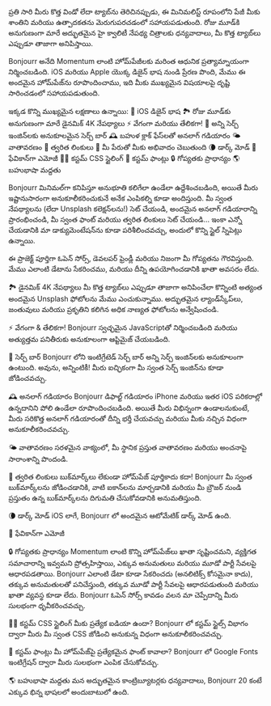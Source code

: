 ప్రతి సారి మీరు కొత్త విండో లేదా ట్యాబ్‌ను తెరిచినప్పుడు, ఈ మినిమలిస్ట్ రూపంలోని పేజీ మీకు శాంతిని మరియు ఉత్పాదకతను మెరుగుపరచడంలో సహాయపడుతుంది. రోజు మూడ్‌కి అనుగుణంగా మారే అద్భుతమైన హై క్వాలిటీ నేపథ్య చిత్రాలకు ధన్యవాదాలు, మీ కొత్త ట్యాబ్‌లు ఎప్పుడూ తాజాగా అనిపిస్తాయి.

Bonjourr అనేది Momentum లాంటి హోమ్‌పేజీలకు మరింత ఆధునిక ప్రత్యామ్నాయంగా నిర్మించబడింది. iOS మరియు Apple యొక్క డిజైన్ భాష నుండి ప్రేరణ పొంది, మేము ఈ అందమైన హోమ్‌పేజ్‌ను రూపొందించాము, ఇది మీకు ముఖ్యమైన విషయాలపై దృష్టి సారించడంలో సహాయపడుతుంది.

ఇక్కడ కొన్ని ముఖ్యమైన లక్షణాలు ఉన్నాయి: 🍏 iOS డిజైన్ భాష
🏞 రోజు మూడ్‌కు అనుగుణంగా మారే డైనమిక్ 4K నేపథ్యాలు
⚡️ వేగంగా మరియు తేలికగా!
🔎 అన్ని సెర్చ్ ఇంజిన్‌లకు అనుకూలమైన సెర్చ్ బార్
🕰 బహుళ క్లాక్ ఫేస్‌లతో అనలాగ్ గడియారం
🌤 వాతావరణం
🔗 త్వరిత లింకులు
👋 మీ పేరుతో మీకు అభివాదం చెబుతుంది
🌘 డార్క్ మోడ్
🥖 ఫేవికాన్‌గా ఎమోజీ
🧑‍💻 కస్టమ్ CSS స్టైలింగ్
📝 కస్టమ్ ఫాంట్లు
🔒 గోప్యతకు ప్రాధాన్యం
🌎 బహుభాషా మద్దతు

Bonjourr మినిమల్‌గా కనిపిస్తూ అనుభూతి కలిగేలా ఉండేలా ఉద్దేశించబడింది, అయితే మీరు ఇష్టానుసారంగా అనుకూలీకరించుకునే అనేక ఎంపికల్ని కూడా అందిస్తుంది. మీ స్వంత నేపథ్యాలను (లేదా Unsplash కలెక్షన్‌లను!) సెట్ చేయండి, అందమైన అనలాగ్ గడియారాన్ని ప్రారంభించండి, మీ స్వంత ఫాంట్ మరియు త్వరిత లింకులు సెట్ చేయండి… ఇంకా ఎన్నో చేయడానికి మా డాక్యుమెంటేషన్‌ను కూడా పరిశీలించవచ్చు, అందులో కొన్ని స్టైల్ స్నిపెట్లు ఉన్నాయి.

ఈ ప్రాజెక్ట్ పూర్తిగా ఓపెన్ సోర్స్, డెవలపర్ ఫ్రెండ్లీ మరియు నిజంగా మీ గోప్యతను గౌరవిస్తుంది. మేము ఎలాంటి డేటాను సేకరించము, మరియు దీన్ని ఉపయోగించడానికి ఖాతా అవసరం లేదు.

🏞 డైనమిక్ 4K నేపథ్యాలు
మీ కొత్త ట్యాబ్‌లు ఎప్పుడూ తాజాగా అనిపించేలా కొన్నింటి అత్యంత అందమైన Unsplash ఫోటోలను మేము ఎంచుకున్నాము. అద్భుతమైన ల్యాండ్‌స్కేప్‌లు, జంతువులు మరియు ప్రకృతిని కలిగిన అధిక నాణ్యత ఫోటోలను అన్వేషించండి.

⚡️ వేగంగా & తేలికగా!
Bonjourr స్వచ్ఛమైన JavaScript‌తో నిర్మించబడింది మరియు అత్యుత్తమ పనితీరుకు అనుకూలంగా ఆప్టిమైజ్ చేయబడింది.

🔎 సెర్చ్ బార్
Bonjourr లోని ఇంటిగ్రేటెడ్ సెర్చ్ బార్ అన్ని సెర్చ్ ఇంజిన్‌లకు అనుకూలంగా ఉంటుంది. అవును, అన్నింటికీ! మీరు ఐచ్ఛికంగా మీ స్వంత సెర్చ్ ఇంజిన్‌ను కూడా జోడించవచ్చు.

🕰 అనలాగ్ గడియారం
Bonjourr డిఫాల్ట్ గడియారం iPhone మరియు ఇతర iOS పరికరాల్లో ఉన్నదానిని పోలి ఉండేలా రూపొందించబడింది. అయితే మీరు విభిన్నంగా ఉండాలనుకుంటే, మీరు సరికొత్త అనలాగ్ గడియారంతో దీన్ని భర్తీ చేయవచ్చు మరియు మీకు నచ్చిన విధంగా అనుకూలీకరించవచ్చు.

🌤 వాతావరణం
సరళమైన వాక్యంలో, మీ స్థానిక ప్రస్తుత వాతావరణం మరియు అంచనాపై సారాంశాన్ని పొందండి.

🔗 త్వరిత లింకులు
బుక్‌మార్క్‌లు లేకుండా హోమ్‌పేజ్ పూర్తికాదు కదా! Bonjourr మీ స్వంత బుక్‌మార్క్‌లను జోడించడానికి, వాటి ఐకాన్‌లను మార్చడానికి మరియు మీ బ్రౌజర్ నుండి ప్రస్తుతం ఉన్న బుక్‌మార్క్‌లను దిగుమతి చేసుకోవడానికి అనుమతిస్తుంది.

🌘 డార్క్ మోడ్
iOS లాగే, Bonjourr లో అందమైన ఆటోమేటిక్ డార్క్ మోడ్ ఉంది.

🥖 ఫేవికాన్‌గా ఎమోజీ

🔒 గోప్యతకు ప్రాధాన్యం
Momentum లాంటి కొన్ని హోమ్‌పేజ్‌లు ఖాతా సృష్టించమని, వ్యక్తిగత సమాచారాన్ని ఇవ్వమని ప్రోత్సహిస్తాయి, ఎక్కువ అనుమతులు మరియు మూడో పార్టీ సేవలపై ఆధారపడతాయి. Bonjourr ఎలాంటి డేటా కూడా సేకరించదు (అనలిటిక్స్ కోసమైనా కాదు), తక్కువ అనుమతులతో పనిచేస్తుంది, తక్కువ మూడో పార్టీ సేవలపై ఆధారపడుతుంది మరియు ఖాతా వ్యవస్థ కూడా లేదు. Bonjourr ఓపెన్ సోర్స్ కావడం వలన మా చెప్పేదాన్ని మీరు సులభంగా ధృవీకరించవచ్చు.

🧑‍💻 కస్టమ్ CSS స్టైలింగ్
మీకు ప్రత్యేక ఐడియా ఉందా? Bonjourr లో కస్టమ్ స్టైల్స్ విభాగం ద్వారా మీరు మీ స్వంత CSS జోడించి అనుకున్న విధంగా అనుకూలీకరించవచ్చు.

📝 కస్టమ్ ఫాంట్లు
మీ హోమ్‌పేజ్‌పై ప్రత్యేకమైన ఫాంట్ కావాలా? Bonjourr లో Google Fonts ఇంటిగ్రేషన్ ద్వారా మీరు సులభంగా ఎంపిక చేసుకోవచ్చు.

🌎 బహుభాషా మద్దతు
మన అద్భుతమైన కాంట్రిబ్యూటర్లకు ధన్యవాదాలు, Bonjourr 20 కంటే ఎక్కువ భిన్న భాషలలో అందుబాటులో ఉంది.